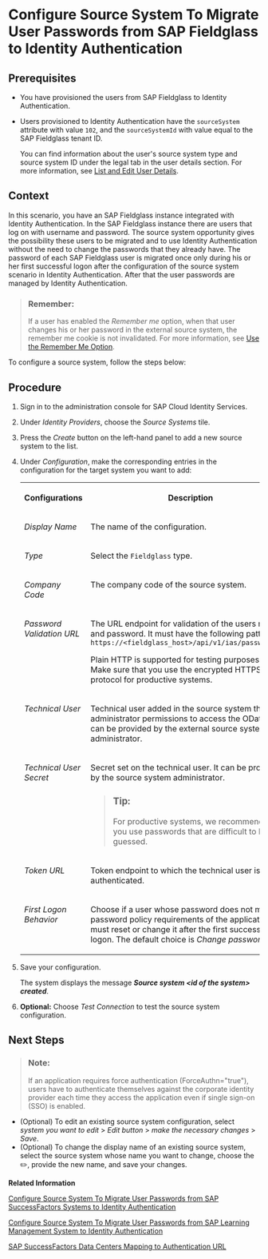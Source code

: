 <!-- loiob0c7ec883b384eecb833776503e53509 -->

<link rel="stylesheet" type="text/css" href="../css/sap-icons.css"/>

# Configure Source System To Migrate User Passwords from SAP Fieldglass to Identity Authentication



<a name="loiob0c7ec883b384eecb833776503e53509__prereq_ibr_d4t_lgb"/>

## Prerequisites

-   You have provisioned the users from SAP Fieldglass to Identity Authentication.
-   Users provisioned to Identity Authentication have the `sourceSystem` attribute with value `102`, and the `sourceSystemId` with value equal to the SAP Fieldglass tenant ID.

    You can find information about the user's source system type and source system ID under the legal tab in the user details section. For more information, see [List and Edit User Details](list-and-edit-user-details-045cb01.md).




## Context

In this scenario, you have an SAP Fieldglass instance integrated with Identity Authentication. In the SAP Fieldglass instance there are users that log on with username and password. The source system opportunity gives the possibility these users to be migrated and to use Identity Authentication without the need to change the passwords that they already have. The password of each SAP Fieldglass user is migrated once only during his or her first successful logon after the configuration of the source system scenario in Identity Authentication. After that the user passwords are managed by Identity Authentication.

> ### Remember:  
> If a user has enabled the *Remember me* option, when that user changes his or her password in the external source system, the remember me cookie is not invalidated. For more information, see [Use the Remember Me Option](../User-Guide/use-the-remember-me-option-bc7c6c6.md).

To configure a source system, follow the steps below:



## Procedure

1.  Sign in to the administration console for SAP Cloud Identity Services.

2.  Under *Identity Providers*, choose the *Source Systems* tile.

3.  Press the *Create* button on the left-hand panel to add a new source system to the list.

4.  Under *Configuration*, make the corresponding entries in the configuration for the target system you want to add:


    <table>
    <tr>
    <th valign="top">

    Configurations
    
    </th>
    <th valign="top">

    Description
    
    </th>
    </tr>
    <tr>
    <td valign="top">
    
    *Display Name*
    
    </td>
    <td valign="top">
    
    The name of the configuration.
    
    </td>
    </tr>
    <tr>
    <td valign="top">
    
    *Type*
    
    </td>
    <td valign="top">
    
    Select the `Fieldglass` type.
    
    </td>
    </tr>
    <tr>
    <td valign="top">
    
    *Company Code*
    
    </td>
    <td valign="top">
    
    The company code of the source system.
    
    </td>
    </tr>
    <tr>
    <td valign="top">
    
    *Password Validation URL*
    
    </td>
    <td valign="top">
    
    The URL endpoint for validation of the users name and password. It must have the following pattern: `https://<fieldglass_host>/api/v1/ias/passwordsync`

    Plain HTTP is supported for testing purposes only. Make sure that you use the encrypted HTTPS protocol for productive systems.
    
    </td>
    </tr>
    <tr>
    <td valign="top">
    
    *Technical User*
    
    </td>
    <td valign="top">
    
    Technical user added in the source system that has administrator permissions to access the OData API. It can be provided by the external source system administrator.
    
    </td>
    </tr>
    <tr>
    <td valign="top">
    
    *Technical User Secret*
    
    </td>
    <td valign="top">
    
    Secret set on the technical user. It can be provided by the source system administrator.

    > ### Tip:  
    > For productive systems, we recommend that you use passwords that are difficult to be guessed.


    
    </td>
    </tr>
    <tr>
    <td valign="top">
    
    *Token URL*
    
    </td>
    <td valign="top">
    
    Token endpoint to which the technical user is authenticated.
    
    </td>
    </tr>
    <tr>
    <td valign="top">
    
    *First Logon Behavior*
    
    </td>
    <td valign="top">
    
    Choose if a user whose password does not meet the password policy requirements of the application must reset or change it after the first successful logon. The default choice is *Change password*.
    
    </td>
    </tr>
    </table>
    
5.  Save your configuration.

    The system displays the message ***Source system <id of the system\> created***.

6.  **Optional:** Choose *Test Connection* to test the source system configuration.




<a name="loiob0c7ec883b384eecb833776503e53509__postreq_pgw_ywy_3zb"/>

## Next Steps

> ### Note:  
> If an application requires force authentication \(ForceAuthn="true"\), users have to authenticate themselves against the corporate identity provider each time they access the application even if single sign-on \(SSO\) is enabled.

-   \(Optional\) To edit an existing source system configuration, select *system you want to edit* \> *Edit button* \> *make the necessary changes* \> *Save*.
-   \(Optional\) To change the display name of an existing source system, select the source system whose name you want to change, choose the :pencil2:, provide the new name, and save your changes.

**Related Information**  


[Configure Source System To Migrate User Passwords from SAP SuccessFactors Systems to Identity Authentication](configure-source-system-to-migrate-user-passwords-from-sap-successfactors-systems-to-iden-671d2e6.md)

[Configure Source System To Migrate User Passwords from SAP Learning Management System to Identity Authentication](configure-source-system-to-migrate-user-passwords-from-sap-learning-management-system-to-0d85eb7.md)

[SAP SuccessFactors Data Centers Mapping to Authentication URL](sap-successfactors-data-centers-mapping-to-authentication-url-f38bb6b.md)

